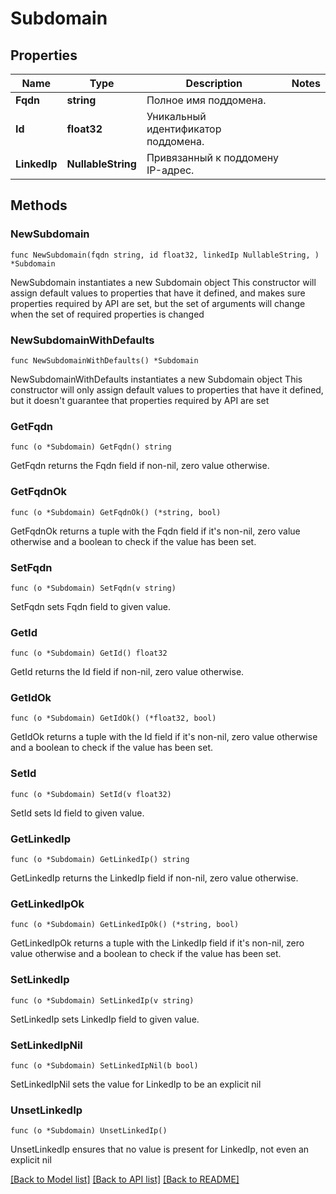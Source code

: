 # Subdomain

## Properties

Name | Type | Description | Notes
------------ | ------------- | ------------- | -------------
**Fqdn** | **string** | Полное имя поддомена. | 
**Id** | **float32** | Уникальный идентификатор поддомена. | 
**LinkedIp** | **NullableString** | Привязанный к поддомену IP-адрес. | 

## Methods

### NewSubdomain

`func NewSubdomain(fqdn string, id float32, linkedIp NullableString, ) *Subdomain`

NewSubdomain instantiates a new Subdomain object
This constructor will assign default values to properties that have it defined,
and makes sure properties required by API are set, but the set of arguments
will change when the set of required properties is changed

### NewSubdomainWithDefaults

`func NewSubdomainWithDefaults() *Subdomain`

NewSubdomainWithDefaults instantiates a new Subdomain object
This constructor will only assign default values to properties that have it defined,
but it doesn't guarantee that properties required by API are set

### GetFqdn

`func (o *Subdomain) GetFqdn() string`

GetFqdn returns the Fqdn field if non-nil, zero value otherwise.

### GetFqdnOk

`func (o *Subdomain) GetFqdnOk() (*string, bool)`

GetFqdnOk returns a tuple with the Fqdn field if it's non-nil, zero value otherwise
and a boolean to check if the value has been set.

### SetFqdn

`func (o *Subdomain) SetFqdn(v string)`

SetFqdn sets Fqdn field to given value.


### GetId

`func (o *Subdomain) GetId() float32`

GetId returns the Id field if non-nil, zero value otherwise.

### GetIdOk

`func (o *Subdomain) GetIdOk() (*float32, bool)`

GetIdOk returns a tuple with the Id field if it's non-nil, zero value otherwise
and a boolean to check if the value has been set.

### SetId

`func (o *Subdomain) SetId(v float32)`

SetId sets Id field to given value.


### GetLinkedIp

`func (o *Subdomain) GetLinkedIp() string`

GetLinkedIp returns the LinkedIp field if non-nil, zero value otherwise.

### GetLinkedIpOk

`func (o *Subdomain) GetLinkedIpOk() (*string, bool)`

GetLinkedIpOk returns a tuple with the LinkedIp field if it's non-nil, zero value otherwise
and a boolean to check if the value has been set.

### SetLinkedIp

`func (o *Subdomain) SetLinkedIp(v string)`

SetLinkedIp sets LinkedIp field to given value.


### SetLinkedIpNil

`func (o *Subdomain) SetLinkedIpNil(b bool)`

 SetLinkedIpNil sets the value for LinkedIp to be an explicit nil

### UnsetLinkedIp
`func (o *Subdomain) UnsetLinkedIp()`

UnsetLinkedIp ensures that no value is present for LinkedIp, not even an explicit nil

[[Back to Model list]](../README.md#documentation-for-models) [[Back to API list]](../README.md#documentation-for-api-endpoints) [[Back to README]](../README.md)



